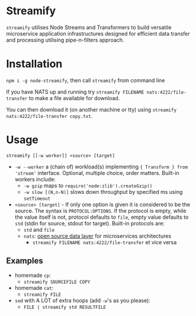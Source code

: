 # Streamify

`streamify` utilises Node Streams and Transformers to build versatile microservice application infrastructures designed for efficient data transfer and processing utilising pipe-n-filters approach. 

# Installation

`npm i -g node-streamify`, then call `streamify` from command line

If you have NATS up and running try `streamify FILENAME nats:4222/file-transfer` to make a file available for download.

You can then download it (on another machine or tty) using `streamify nats:4222/file-transfer copy.txt`.

# Usage

`streamify [[-w worker]] <source> [target]`

- `-w --worker` a (chain of) workload(s) implementing `{ Transform } from 'stream'` interface. Optional, multiple choice, order matters.
  Built-in workers include:
  - `-w gzip` maps to `require('node:zlib').createGzip()`
  - `-w slow [(N,n-N)]` slows down throughput by specified ms using `setTimeout`
- `<source> [target]` - If only one option is given it is considered to be the source.
  The syntax is `PROTOCOL:OPTIONS`. If the protocol is empty, while the value itself is not, protocol defaults to `file`, empty value defaults to `std` (stdin for source, stdout for target).
  Built-in protocols are:
  - `std` and `file`
  - `nats`: [open source data layer](https://docs.nats.io/) for microservices architectures
    - `streamify FILENAME nats:4222/file-transfer` et vice versa

## Examples
- homemade `cp`: 
  - `streamify SOURCEFILE COPY`
- homemade `cat`: 
  - `streamify FILE`
- `sed` with A LOT of extra hoops (add `-w`'s as you please): 
  - `FILE | streamify std RESULTFILE`
